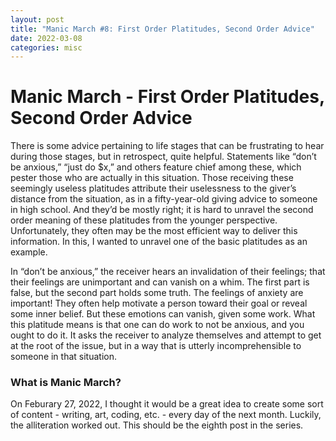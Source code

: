```yaml
---
layout: post
title: "Manic March #8: First Order Platitudes, Second Order Advice"
date: 2022-03-08
categories: misc
---
```


# Manic March - First Order Platitudes, Second Order Advice

There is some advice pertaining to life stages that can be frustrating to hear during those stages, but in retrospect, quite helpful. Statements like “don’t be anxious,” “just do $x,” and others feature chief among these, which pester those who are actually in this situation. Those receiving these seemingly useless platitudes attribute their uselessness to the giver’s distance from the situation, as in a fifty-year-old giving advice to someone in high school. And they’d be mostly right; it is hard to unravel the second order meaning of these platitudes from the younger perspective. Unfortunately, they often may be the most efficient way to deliver this information. In this, I wanted to unravel one of the basic platitudes as an example.

In “don’t be anxious,” the receiver hears an invalidation of their feelings; that their feelings are unimportant and can vanish on a whim. The first part is false, but the second part holds some truth. The feelings of anxiety are important! They often help motivate a person toward their goal or reveal some inner belief. But these emotions can vanish, given some work. What this platitude means is that one can do work to not be anxious, and you ought to do it. It asks the receiver to analyze themselves and attempt to get at the root of the issue, but in a way that is utterly incomprehensible to someone in that situation. 

### What is Manic March?

On Feburary 27, 2022, I thought it would be a great idea to create some sort of content - writing, art, coding, etc. - every day of the next month. Luckily, the alliteration worked out. This should be the eighth post in the series.

